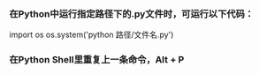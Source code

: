 ### 在Python中运行指定路径下的.py文件时，可运行以下代码：

import os
os.system('python 路径/文件名.py')

### 在Python Shell里重复上一条命令，Alt + P
